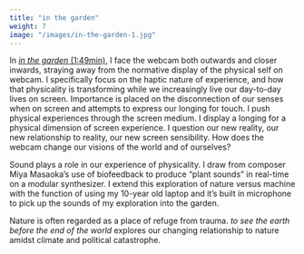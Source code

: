 ```yaml
---
title: "in the garden"
weight: 7
image: "/images/in-the-garden-1.jpg"
---
```


In [*in the garden* (1:49min)](https://vimeo.com/523039338), I face the webcam both outwards and closer inwards, straying away from the normative display of the physical self on webcam. I specifically focus on the haptic nature of experience, and how that physicality is transforming while we increasingly live our day-to-day lives on screen. Importance is placed on the disconnection of our senses when on screen and attempts to express our longing for touch. I push physical experiences through the screen medium. I display a longing for a physical dimension of screen experience. I question our new reality, our new relationship to reality, our new screen sensibility. How does the webcam change our visions of the world and of ourselves?

Sound plays a role in our experience of physicality. I draw from composer Miya Masaoka’s use of biofeedback to produce “plant sounds” in real-time on a modular synthesizer. I extend this exploration of nature versus machine with the function of using my 10-year old laptop and it’s built in microphone to pick up the sounds of my exploration into the garden.

Nature is often regarded as a place of refuge from trauma. *to see the earth before the end of the world* explores our changing relationship to nature amidst climate and political catastrophe.